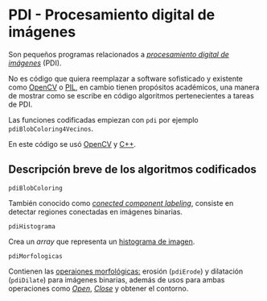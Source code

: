 # PDI - Procesamiento digital de imágenes

Son pequeños programas relacionados a [*procesamiento digital de imágenes*](https://en.wikipedia.org/wiki/Digital_image_processing) (PDI).

No es código que quiera reemplazar a software sofisticado y existente como [OpenCV](https://opencv.org/) o [PIL](http://www.pythonware.com/products/pil/), en cambio tienen propósitos académicos, una manera de mostrar como se escribe en código algoritmos pertenecientes a tareas de PDI.

Las funciones codificadas empiezan con `pdi` por ejemplo `pdiBlobColoring4Vecinos`.

En este código se usó [OpenCV](https://opencv.org/) y [C++](https://gcc.gnu.org/).

## Descripción breve de los algoritmos codificados

`pdiBlobColoring`

También conocido como [*conected component labeling*](https://en.wikipedia.org/wiki/Connected-component_labeling), consiste en detectar regiones conectadas en imágenes binarias.

`pdiHistograma`

Crea un *array* que representa un [histograma de imagen](https://en.wikipedia.org/wiki/Image_histogram).

`pdiMorfologicas`

Contienen las [operaiones morfológicas:]( https://en.wikipedia.org/wiki/Mathematical_morphology ) erosión (`pdiErode`) y dilatación (`pdiDilate`) para imágenes binarias, además de usos para ambas operaciones como [*Open*](https://en.wikipedia.org/wiki/Opening_(morphology)), [*Close*](https://en.wikipedia.org/wiki/Closing_(morphology)) y obtener el contorno.
